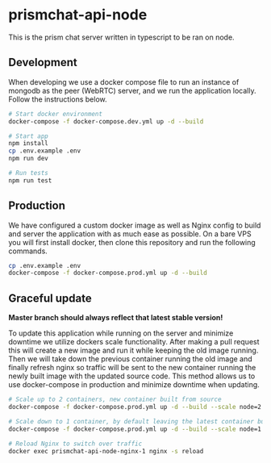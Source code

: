 # prismchat-api-node

This is the prism chat server written in typescript to be ran on node.

## Development

When developing we use a docker compose file to run an instance of mongodb as the peer (WebRTC) server, and we run the application locally. Follow the instructions below.

``` bash
# Start docker environment
docker-compose -f docker-compose.dev.yml up -d --build

# Start app
npm install
cp .env.example .env
npm run dev

# Run tests
npm run test
```

## Production

We have configured a custom docker image as well as Nginx config to build and server the application with as much ease as possible. On a bare VPS you will first install docker, then clone this repository and run the following commands.

``` bash
cp .env.example .env
docker-compose -f docker-compose.prod.yml up -d --build
```

## Graceful update

**Master branch should always reflect that latest stable version!**

To update this application while running on the server and minimize downtime we utilize dockers scale functionality. After making a pull request this will create a new image and run it while keeping the old image running. Then we will take down the previous container running the old image and finally refresh nginx so traffic will be sent to the new container running the newly built image with the updated source code. This method allows us to use docker-compose in production and minimize downtime when updating.

``` bash
# Scale up to 2 containers, new container built from source
docker-compose -f docker-compose.prod.yml up -d --build --scale node=2 --no-recreate

# Scale down to 1 container, by default leaving the latest container built
docker-compose -f docker-compose.prod.yml up -d --build --scale node=1 --no-recreate

# Reload Nginx to switch over traffic
docker exec prismchat-api-node-nginx-1 nginx -s reload
```